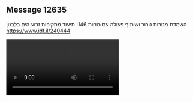 ## Message 12635

השמדת מטרות טרור ושיתוף פעולה עם כוחות 146:
תיעוד מתקיפות זרוע הים בלבנון
https://www.idf.il/240444

![Video](https://data.iron-swords.co.il/2024/October/16/https://data.iron-swords.co.il/2024/October/16/12635/12635_media.mp4)
